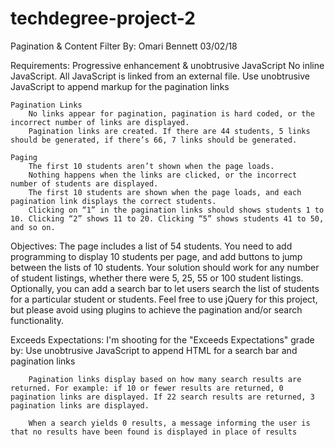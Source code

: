 # techdegree-project-2

Pagination & Content Filter
By: Omari Bennett 03/02/18

Requirements:
	Progressive enhancement & unobtrusive JavaScript
		No inline JavaScript. All JavaScript is linked from an external file.
		Use unobtrusive JavaScript to append markup for the pagination links

	Pagination Links
		No links appear for pagination, pagination is hard coded, or the incorrect number of links are displayed.
		Pagination links are created. If there are 44 students, 5 links should be generated, if there’s 66, 7 links should be generated.

	Paging
		The first 10 students aren’t shown when the page loads.
		Nothing happens when the links are clicked, or the incorrect number of students are displayed.
		The first 10 students are shown when the page loads, and each pagination link displays the correct students.
		Clicking on “1” in the pagination links should shows students 1 to 10. Clicking “2” shows 11 to 20. Clicking “5” shows students 41 to 50, and so on.

Objectives:
	The page includes a list of 54 students. You need to add programming to display 10 students per page, and add buttons to jump between the lists of 10 students.
	Your solution should work for any number of student listings, whether there were 5, 25, 55 or 100 student listings.
	Optionally, you can add a search bar to let users search the list of students for a particular student or students.
	Feel free to use jQuery for this project, but please avoid using plugins to achieve the pagination and/or search functionality.

Exceeds Expectations:
	I'm shooting for the "Exceeds Expectations" grade by:
		Use unobtrusive JavaScript to append HTML for a search bar and pagination links

		Pagination links display based on how many search results are returned. For example: if 10 or fewer results are returned, 0 pagination links are displayed. If 22 search results are returned, 3 pagination links are displayed.

		When a search yields 0 results, a message informing the user is that no results have been found is displayed in place of results
